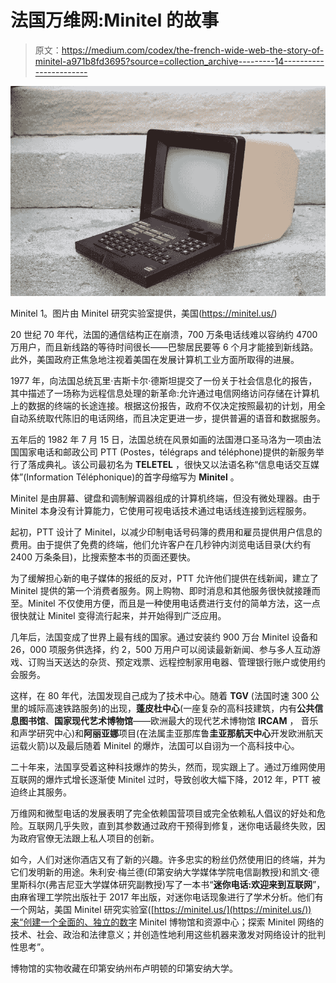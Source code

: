# 法国万维网:Minitel 的故事

> 原文：<https://medium.com/codex/the-french-wide-web-the-story-of-minitel-a971b8fd3695?source=collection_archive---------14----------------------->

![](img/42c4b3edc9dee86f0c39cb8ffd634653.png)

Minitel 1。图片由 Minitel 研究实验室提供，美国(https://minitel.us/)

20 世纪 70 年代，法国的通信结构正在崩溃，700 万条电话线难以容纳约 4700 万用户，而且新线路的等待时间很长——巴黎居民要等 6 个月才能接到新线路。此外，美国政府正焦急地注视着美国在发展计算机工业方面所取得的进展。

1977 年，向法国总统瓦里·吉斯卡尔·德斯坦提交了一份关于社会信息化的报告，其中描述了一场称为远程信息处理的新革命:允许通过电信网络访问存储在计算机上的数据的终端的长途连接。根据这份报告，政府不仅决定按照最初的计划，用全自动系统取代陈旧的电话网络，而且决定更进一步，提供普遍的语音和数据服务。

五年后的 1982 年 7 月 15 日，法国总统在风景如画的法国港口圣马洛为一项由法国国家电话和邮政公司 PTT (Postes，télégraps and téléphone)提供的新服务举行了落成典礼。该公司最初名为 **TELETEL** ，很快又以法语名称“信息电话交互媒体”(Information Téléphonique)的首字母缩写为 **Minitel** 。

Minitel 是由屏幕、键盘和调制解调器组成的计算机终端，但没有微处理器。由于 Minitel 本身没有计算能力，它使用可视电话技术通过电话线连接到远程服务。

起初，PTT 设计了 Minitel，以减少印制电话号码簿的费用和雇员提供用户信息的费用。由于提供了免费的终端，他们允许客户在几秒钟内浏览电话目录(大约有 2400 万条条目)，比搜索整本书的页面还要快。

为了缓解担心新的电子媒体的报纸的反对，PTT 允许他们提供在线新闻，建立了 Minitel 提供的第一个消费者服务。网上购物、即时消息和其他服务很快就接踵而至。Minitel 不仅使用方便，而且是一种使用电话费进行支付的简单方法，这一点很快就让 Minitel 变得流行起来，并开始得到广泛应用。

几年后，法国变成了世界上最有线的国家。通过安装约 900 万台 Minitel 设备和 26，000 项服务供选择，约 2，500 万用户可以阅读最新新闻、参与多人互动游戏、订购当天送达的杂货、预定戏票、远程控制家用电器、管理银行账户或使用约会服务。

这样，在 80 年代，法国发现自己成为了技术中心。随着 **TGV** (法国时速 300 公里的城际高速铁路服务)的出现，**蓬皮杜中心**(一座复杂的高科技建筑，内有**公共信息图书馆**、**国家现代艺术博物馆**——欧洲最大的现代艺术博物馆 **IRCAM** ， 音乐和声学研究中心)和**阿丽亚娜**项目(在法属圭亚那库鲁**圭亚那航天中心**开发欧洲航天运载火箭)以及最后随着 Minitel 的爆炸，法国可以自诩为一个高科技中心。

二十年来，法国享受着这种科技爆炸的势头，然而，现实跟上了。通过万维网使用互联网的爆炸式增长逐渐使 Minitel 过时，导致创收大幅下降，2012 年，PTT 被迫终止其服务。

万维网和微型电话的发展表明了完全依赖国营项目或完全依赖私人倡议的好处和危险。互联网几乎失败，直到其参数通过政府干预得到修复，迷你电话最终失败，因为政府官僚无法跟上私人项目的创新。

如今，人们对迷你酒店又有了新的兴趣。许多忠实的粉丝仍然使用旧的终端，并为它们发明新的用途。朱利安·梅兰德(印第安纳大学媒体学院电信副教授)和凯文·德里斯科尔(弗吉尼亚大学媒体研究副教授)写了一本书“**迷你电话:欢迎来到互联网**”，由麻省理工学院出版社于 2017 年出版，对迷你电话现象进行了学术分析。他们有一个网站，美国 Minitel 研究实验室([https://minitel.us/](https://minitel.us/))来“创建一个全面的、独立的数字 Minitel 博物馆和资源中心；探索 Minitel 网络的技术、社会、政治和法律意义；并创造性地利用这些机器来激发对网络设计的批判性思考”。

博物馆的实物收藏在印第安纳州布卢明顿的印第安纳大学。